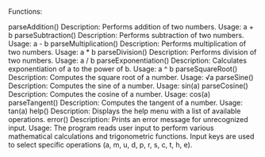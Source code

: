Functions:

parseAddition() Description: Performs addition of two numbers. Usage: a + b
parseSubtraction() Description: Performs subtraction of two numbers. Usage: a - b
parseMultiplication() Description: Performs multiplication of two numbers. Usage: a * b
parseDivision() Description: Performs division of two numbers. Usage: a / b
parseExponentiation() Description: Calculates exponentiation of a to the power of b. Usage: a ^ b
parseSquareRoot() Description: Computes the square root of a number. Usage: √a
parseSine() Description: Computes the sine of a number. Usage: sin(a)
parseCosine() Description: Computes the cosine of a number. Usage: cos(a)
parseTangent() Description: Computes the tangent of a number. Usage: tan(a)
help() Description: Displays the help menu with a list of available operations.
error() Description: Prints an error message for unrecognized input. Usage: The program reads user input to perform various mathematical calculations and trigonometric functions. Input keys are used to select specific operations (a, m, u, d, p, r, s, c, t, h, e).
